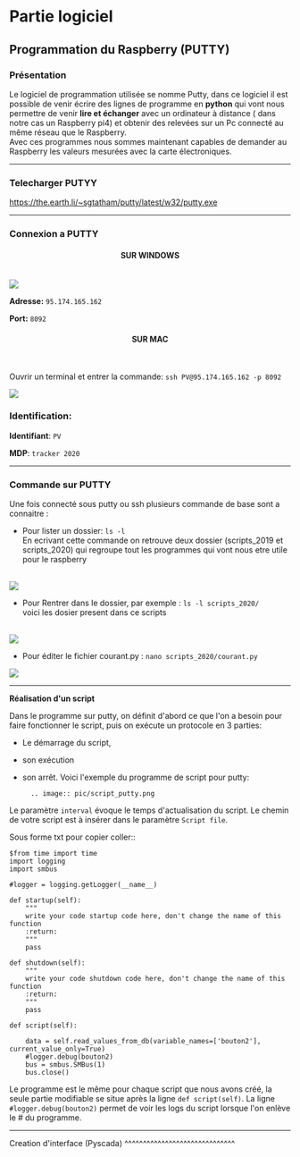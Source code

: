 # Partie logiciel

## Programmation du Raspberry (PUTTY)

### Présentation

Le logiciel de programmation utilisée se nomme Putty, dans ce logiciel il est possible de venir écrire des lignes de programme en **python** qui vont nous permettre  de venir **lire et échanger** avec un ordinateur à distance ( dans notre cas un Raspberry pi4) et obtenir des relevées sur un Pc connecté au même réseau que le Raspberry.
<br>
Avec ces programmes nous sommes maintenant capables de demander au Raspberry les valeurs mesurées avec la carte électroniques. 

-------------

### Telecharger PUTYY

https://the.earth.li/~sgtatham/putty/latest/w32/putty.exe

-------------

### Connexion a PUTTY
 
<h4 align="center">SUR WINDOWS</h4>
<br>
<img src="https://raw.githubusercontent.com/pt-tracker-gim/trackeurSolaire/master/docs/source/pic/PUTTY.PNG">

**Adresse:** ``95.174.165.162`` 

**Port:** ``8092`` 

<h4 align="center">SUR MAC</h4>
<br>

Ouvrir un terminal et entrer la commande:
``ssh PV@95.174.165.162 -p 8092``

<img src="https://github.com/pt-tracker-gim/trackeurSolaire/blob/master/docs/source/pic/terminal_code.png">



### Identification:

**Identifiant**: ``PV`` 

**MDP**: ``tracker 2020``

-------------
### Commande sur PUTTY

Une fois connecté sous putty ou ssh plusieurs commande de base sont a connaitre :

* Pour lister un dossier: ``ls -l`` <br>
En ecrivant cette commande on retrouve deux dossier (scripts_2019 et scripts_2020) qui regroupe tout les programmes qui vont nous etre utile pour le raspberry 
<br>
<img src="https://github.com/pt-tracker-gim/trackeurSolaire/blob/master/docs/source/pic/partie_logiciel/ouvrir.png">


* Pour Rentrer dans le dossier, par exemple : ``ls -l scripts_2020/`` <br>
 voici les dosier present dans ce scripts
<br>
<img src="https://github.com/pt-tracker-gim/trackeurSolaire/blob/master/docs/source/pic/partie_logiciel/lister.png">

* Pour éditer le fichier courant.py : ``nano scripts_2020/courant.py``
<img src="https://github.com/pt-tracker-gim/trackeurSolaire/blob/master/docs/source/pic/partie_logiciel/Script_tension.PNG">

-------------

**Réalisation d'un script**


Dans le programme sur putty, on définit d'abord ce que l'on a besoin pour faire fonctionner le script, puis on exécute un protocole en 3 parties: 

* Le démarrage du script, 
* son exécution 
* son arrêt.
Voici l'exemple du programme de script pour putty:

		.. image:: pic/script_putty.png

Le paramètre ``interval`` évoque le temps d'actualisation du script.
Le chemin de votre script est à insérer dans le paramètre ``Script file``.

Sous forme txt pour copier coller::

	$from time import time
	import logging
	import smbus
	
	#logger = logging.getLogger(__name__)
	
	def startup(self):
		"""
		write your code startup code here, don't change the name of this function
		:return:
		"""
		pass
	
	def shutdown(self):
		"""
		write your code shutdown code here, don't change the name of this function
		:return:
		"""
		pass
	
	def script(self):
	
		data = self.read_values_from_db(variable_names=['bouton2'], current_value_only=True)
		#logger.debug(bouton2)
		bus = smbus.SMBus(1)
		bus.close()
		
Le programme est le même pour chaque script que nous avons créé, la seule partie modifiable se situe après la ligne ``def script(self)``.
La ligne ``#logger.debug(bouton2)`` permet de voir les logs du script lorsque l'on enlève le # du programme.


-----------------------------


Creation d'interface (Pyscada)
^^^^^^^^^^^^^^^^^^^^^^^^^^^^^^

